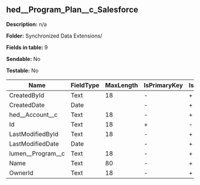 ## hed__Program_Plan__c_Salesforce

**Description:** n/a

**Folder:** Synchronized Data Extensions/

**Fields in table:** 9

**Sendable:** No

**Testable:** No

| Name | FieldType | MaxLength | IsPrimaryKey | IsNullable | DefaultValue |
| --- | --- | --- | --- | --- | --- |
| CreatedById | Text | 18 | - | + |  |
| CreatedDate | Date |  | - | + |  |
| hed__Account__c | Text | 18 | - | + |  |
| Id | Text | 18 | + | - |  |
| LastModifiedById | Text | 18 | - | + |  |
| LastModifiedDate | Date |  | - | + |  |
| lumen__Program__c | Text | 18 | - | + |  |
| Name | Text | 80 | - | + |  |
| OwnerId | Text | 18 | - | + |  |

